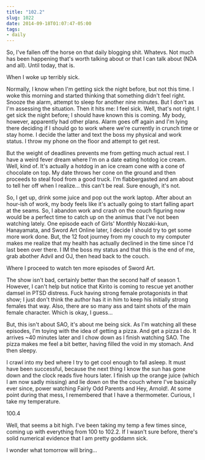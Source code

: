 ```yaml
---
title: "102.2"
slug: 1022
date: 2014-09-18T01:07:47-05:00
tags:
- daily
---
```

So, I've fallen off the horse on that daily blogging shit. Whatevs. Not much has been happening that's worth talking about or that I can talk about (NDA and all). Until today, that is.

When I woke up terribly sick.

Normally, I know when I'm getting sick the night before, but not this time. I woke this morning and started thinking that something didn't feel right. Snooze the alarm, attempt to sleep for another nine minutes. But I don't as I'm assessing the situation. Then it hits me: I feel sick. Well, that's not right. I get sick the night before; I should have known this is coming. My body, however, apparently had other plans. Alarm goes off again and I'm lying there deciding if I should go to work where we're currently in crunch time or stay home. I decide the latter and text the boss my physical and work status. I throw my phone on the floor and attempt to get rest.

But the weight of deadlines prevents me from getting much actual rest. I have a weird fever dream where I'm on a date eating hotdog ice cream. Well, kind of. It's actually a hotdog in an ice cream cone with a cone of chocolate on top. My date throws her cone on the ground and then proceeds to steal food from a good truck. I'm flabbergasted and am about to tell her off when I realize... this can't be real. Sure enough, it's not.

So, I get up, drink some juice and pop out the work laptop. After about an hour-ish of work, my body feels like it's actually going to start falling apart at the seams. So, I abandon work and crash on the couch figuring now would be a perfect time to catch up on the animus that I've not been watching lately. One episode each of Girls' Monthly Nozaki-kun, Hanayamata, and Sword Art Online later, I decide I should try to get some more work done. But, the 12 foot journey from my couch to my computer makes me realize that my health has actually declined in the time since I'd last been over there. I IM the boss my status and that this is the end of me, grab abother Advil and OJ, then head back to the couch.

Where I proceed to watch ten more episodes of Sword Art.

The show isn't bad, certainly better than the second half of season 1. However, I can't help but notice that Kirito is coming to rescue yet another damsel in PTSD distress. Fuck having strong female protagonists in that show; I just don't think the author has it in him to keep his initially strong females that way. Also, there are so many ass and taint shots of the main female character. Which is okay, I guess...

But, this isn't about SAO, it's about me being sick. As I'm watching all these episodes, I'm toying with the idea of getting a pizza. And get a pizza I do. It arrives ~40 minutes later and I chow down as I finish watching SAO. The pizza makes me feel a bit better, having filled the void in my stomach. And then sleepy.

I crawl into my bed where I try to get cool enough to fall asleep. It must have been successful, because the next thing I know the sun has gone down and the clock reads five hours later. I finish up the orange juice (which I am now sadly missing) and lie down on the the couch where I've basically ever since, power watching Fairly Odd Parents and Hey, Arnold!. At some point during that mess, I remembered that I have a thermometer. Curious, I take my temperature.

100.4

Well, that seems a bit high. I've been taking my temp a few times since, coming up with everything from 100 to 102.2. If I wasn't sure before, there's solid numerical evidence that I am pretty goddamn sick.

I wonder what tomorrow will bring...
